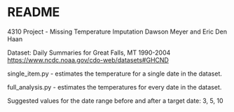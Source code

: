 ﻿# README #

4310 Project - Missing Temperature Imputation
Dawson Meyer and Eric Den Haan

Dataset: Daily Summaries for Great Falls, MT 1990-2004
https://www.ncdc.noaa.gov/cdo-web/datasets#GHCND

single_item.py - estimates the temperature for a single date in the dataset.

full_analysis.py - estimates the temperatures for every date in the dataset.

Suggested values for the date range before and after a target date: 3, 5, 10
